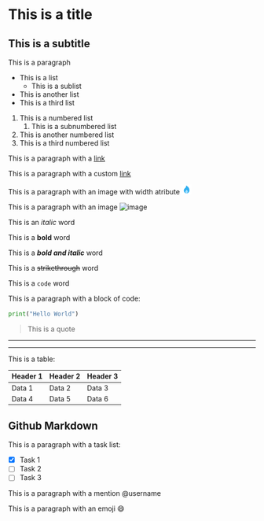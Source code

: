 # This is a title
## This is a subtitle

<!-- This is a comment -->

This is a paragraph

- This is a list
    - This is a sublist
- This is another list
- This is a third list

1. This is a numbered list
    1. This is a subnumbered list
2. This is another numbered list
3. This is a third numbered list

This is a paragraph with a [link](https://www.google.com)

This is a paragraph with a custom [link](https://www.google.com "Google")

This is a paragraph with an image with width atribute <img src="image.png" width="20"/>

This is a paragraph with an image ![image](https://www.google.com/images/branding/googlelogo/2x/googlelogo_light_color_92x30dp.png "Google Logo")

This is an *italic* word

This is a **bold** word

This is a ***bold and italic*** word

This is a ~~strikethrough~~ word

This is a `code` word

This is a paragraph with a block of code:
```python
print("Hello World")
```

> This is a quote

---
___

This is a table:

| Header 1 | Header 2 | Header 3 |
|----------|----------|----------|
| Data 1   | Data 2   | Data 3   |
| Data 4   | Data 5   | Data 6   |



<!--Github Markdown-->
## Github Markdown

This is a paragraph with a task list:
- [x] Task 1
- [ ] Task 2
- [ ] Task 3

This is a paragraph with a mention @username

This is a paragraph with an emoji :smile: